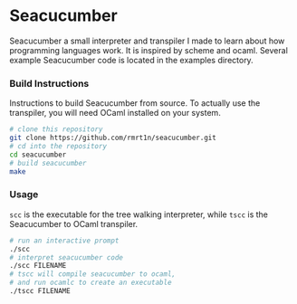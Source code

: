 # Seacucumber

Seacucumber a small interpreter and transpiler I made to learn about how
programming languages work. It is inspired by scheme and ocaml. Several example
Seacucumber code is located in the examples directory.

### Build Instructions
Instructions to build Seacucumber from source.
To actually use the transpiler, you will need OCaml installed on your system.
```bash
# clone this repository
git clone https://github.com/rmrt1n/seacucumber.git
# cd into the repository
cd seacucumber
# build seacucumber
make
```

### Usage
`scc` is the executable for the tree walking interpreter, while `tscc` is the
Seacucumber to OCaml transpiler.
```bash
# run an interactive prompt
./scc
# interpret seacucumber code 
./scc FILENAME
# tscc will compile seacucumber to ocaml,
# and run ocamlc to create an executable
./tscc FILENAME
```
